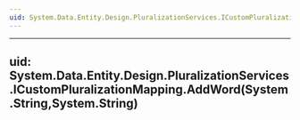 ```yaml
---
uid: System.Data.Entity.Design.PluralizationServices.ICustomPluralizationMapping
---
```


---
uid: System.Data.Entity.Design.PluralizationServices.ICustomPluralizationMapping.AddWord(System.String,System.String)
---
